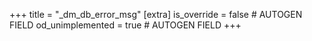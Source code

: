 +++
title = "_dm_db_error_msg"
[extra]
is_override = false # AUTOGEN FIELD
od_unimplemented = true # AUTOGEN FIELD
+++